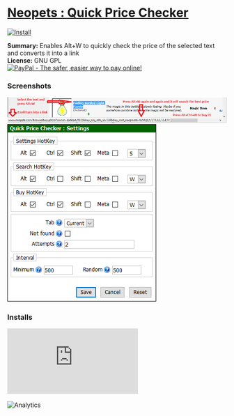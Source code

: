 # [Neopets : Quick Price Checker](.)

[![Install](../../resources/image/install_button.jpg)](../../../../raw/master/scripts/Neopets_Quick_Price_Checker/61379.user.js)

**Summary:** Enables Alt+W to quickly check the price of the selected text and converts it into a link<br />
**License:** GNU GPL<br />
[![PayPal - The safer, easier way to pay online!](https://www.paypalobjects.com/en_US/i/btn/btn_donate_SM.gif "PayPal - The safer, easier way to pay online!")](https://goo.gl/DNfg2w)

### Screenshots
![quick_price_example](quick_price_example.png)
![quick_price_settings](quick_price_settings.png)


### Installs
![Daily installs](http://gm.wesley.eti.br/count.php?id=scripts/Neopets_Quick_Price_Checker/61379.user.js&type=image)

![Analytics](https://ga-beacon.appspot.com/UA-462297-6/master/Neopets_Quick_Price_Checker?pixel)
